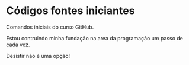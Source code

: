 # Códigos fontes iniciantes
 Comandos iniciais do curso GitHub.

Estou contruindo minha fundação na area da programação
um passo de cada vez.

Desistir não é uma opção!
